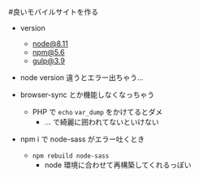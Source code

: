
#良いモバイルサイトを作る

- version
  - node@8.11
  - npm@5.6
  - gulp@3.9

- node version 違うとエラー出ちゃう...

- browser-sync とか機能しなくなっちゃう
  - PHP で ```echo``` ```var_dump``` をかけてるとダメ
    - <html><body>... で綺麗に囲われてないといけない


- npm i で node-sass がエラー吐くとき
  - ```npm rebuild node-sass```
    - node 環境に合わせて再構築してくれるっぽい
